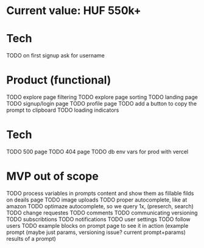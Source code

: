 # Current value: HUF 550k+

# Tech
TODO on first signup ask for username

# Product (functional)
TODO explore page filtering
TODO explore page sorting
TODO landing page
TODO signup/login page
TODO profile page
TODO add a button to copy the prompt to clipboard
TODO loading indicators

# Tech
TODO 500 page
TODO 404 page
TODO db env vars for prod with vercel















# MVP out of scope
TODO process variables in prompts content and show them as fillable filds on deails page
TODO image uploads
TODO proper autocomplete, like at amazon
TODO optimaze autocomplete, so we query 1x, (preserch, search)
TODO change requestes
TODO comments
TODO communicating versioning
TODO subscribtions
TODO notifications
TODO user settings
TODO follow users
TODO example blocks on prompt page to see it in action (example prompt (maybe just params, versioning issue? current prompt+params) results of a prompt)
